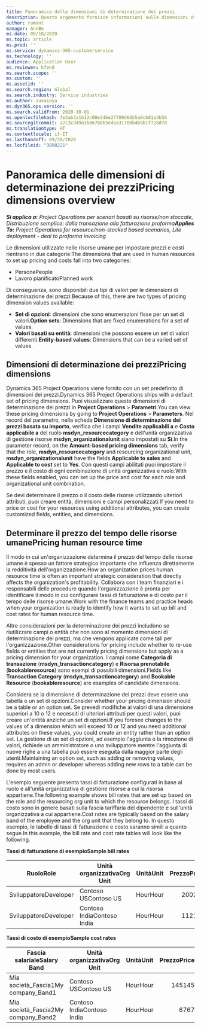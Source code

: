 ```yaml
---
title: Panoramica delle dimensioni di determinazione dei prezzi
description: Questo argomento fornisce informazioni sulle dimensioni di determinazione dei prezzi in Dynamics 365 Project Operations.
author: rumant
manager: AnnBe
ms.date: 09/18/2020
ms.topic: article
ms.prod: ''
ms.service: dynamics-365-customerservice
ms.technology: ''
audience: Application User
ms.reviewer: kfend
ms.search.scope: ''
ms.custom: ''
ms.assetid: ''
ms.search.region: Global
ms.search.industry: Service industries
ms.author: suvaidya
ms.dyn365.ops.version: ''
ms.search.validFrom: 2020-10-01
ms.openlocfilehash: fe2ab3a1b12c00e346e27709d66b5a0cb81a3b56
ms.sourcegitcommit: a2c3cd49a3b667b8b5edaa31788b4b9b1f728d78
ms.translationtype: HT
ms.contentlocale: it-IT
ms.lasthandoff: 09/28/2020
ms.locfileid: "3898221"
---
```

# <a name="pricing-dimensions-overview"></a><span data-ttu-id="34de6-103">Panoramica delle dimensioni di determinazione dei prezzi</span><span class="sxs-lookup"><span data-stu-id="34de6-103">Pricing dimensions overview</span></span>

<span data-ttu-id="34de6-104">_**Si applica a:** Project Operations per scenari basati su risorse/non stoccate, Distribuzione semplice: dalla transazione alla fatturazione proforma_</span><span class="sxs-lookup"><span data-stu-id="34de6-104">_**Applies To:** Project Operations for resource/non-stocked based scenarios, Lite deployment - deal to proforma invoicing_</span></span>

<span data-ttu-id="34de6-105">Le dimensioni utilizzate nelle risorse umane per impostare prezzi e costi rientrano in due categorie:</span><span class="sxs-lookup"><span data-stu-id="34de6-105">The dimensions that are used in human resources to set up pricing and costs fall into two categories:</span></span>

- <span data-ttu-id="34de6-106">Persone</span><span class="sxs-lookup"><span data-stu-id="34de6-106">People</span></span>
- <span data-ttu-id="34de6-107">Lavoro pianificato</span><span class="sxs-lookup"><span data-stu-id="34de6-107">Planned work</span></span>

<span data-ttu-id="34de6-108">Di conseguenza, sono disponibili due tipi di valori per le dimensioni di determinazione dei prezzi:</span><span class="sxs-lookup"><span data-stu-id="34de6-108">Because of this, there are two types of pricing dimension values available:</span></span>

- <span data-ttu-id="34de6-109">**Set di opzioni**: dimensioni che sono enumerazioni fisse per un set di valori.</span><span class="sxs-lookup"><span data-stu-id="34de6-109">**Option sets**: Dimensions that are fixed enumerations for a set of values.</span></span>
- <span data-ttu-id="34de6-110">**Valori basati su entità**: dimensioni che possono essere un set di valori differenti.</span><span class="sxs-lookup"><span data-stu-id="34de6-110">**Entity-based values**: Dimensions that can be a varied set of values.</span></span>

## <a name="pricing-dimensions"></a><span data-ttu-id="34de6-111">Dimensioni di determinazione dei prezzi</span><span class="sxs-lookup"><span data-stu-id="34de6-111">Pricing dimensions</span></span>

<span data-ttu-id="34de6-112">Dynamics 365 Project Operations viene fornito con un set predefinito di dimensioni dei prezzi.</span><span class="sxs-lookup"><span data-stu-id="34de6-112">Dynamics 365 Project Operations ships with a default set of pricing dimensions.</span></span> <span data-ttu-id="34de6-113">Puoi visualizzare queste dimensioni di determinazione dei prezzi in **Project Operations** > **Parametri**.</span><span class="sxs-lookup"><span data-stu-id="34de6-113">You can view these pricing dimensions by going to **Project Operations** > **Parameters**.</span></span> <span data-ttu-id="34de6-114">Nel record del parametro, nella scheda **Dimensione di determinazione dei prezzi basata su importo**, verifica che i campi **Vendite applicabili a** e **Costo applicabile a** del ruolo **msdyn_resourcecategory** e dell'unità organizzativa di gestione risorse **msdyn_organizationalunit** siano impostati su **Sì**.</span><span class="sxs-lookup"><span data-stu-id="34de6-114">In the parameter record, on the **Amount-based pricing dimensions** tab, verify that the role, **msdyn_resourcecategory** and resourcing organizational unit, **msdyn_organizationalunit** have the fields **Applicable to sales** and **Applicable to cost** set to **Yes**.</span></span> <span data-ttu-id="34de6-115">Con questi campi abilitati puoi impostare il prezzo e il costo di ogni combinazione di unità organizzativa e ruolo.</span><span class="sxs-lookup"><span data-stu-id="34de6-115">With these fields enabled, you can set up the price and cost for each role and organizational unit combination.</span></span>

<span data-ttu-id="34de6-116">Se devi determinare il prezzo o il costo delle risorse utilizzando ulteriori attributi, puoi creare entità, dimensioni e campi personalizzati.</span><span class="sxs-lookup"><span data-stu-id="34de6-116">If you need to price or cost for your resources using additional attributes, you can create customized fields, entities, and dimensions.</span></span>

## <a name="pricing-human-resource-time"></a><span data-ttu-id="34de6-117">Determinare il prezzo del tempo delle risorse umane</span><span class="sxs-lookup"><span data-stu-id="34de6-117">Pricing human resource time</span></span>
<span data-ttu-id="34de6-118">Il modo in cui un'organizzazione determina il prezzo del tempo delle risorse umane è spesso un fattore strategico importante che influenza direttamente la redditività dell'organizzazione.</span><span class="sxs-lookup"><span data-stu-id="34de6-118">How an organization prices human resource time is often an important strategic consideration that directly affects the organization's profitability.</span></span> <span data-ttu-id="34de6-119">Collabora con i team finanziari e i responsabili delle procedure quando l'organizzazione è pronta per identificare il modo in cui configurare tassi di fatturazione e di costo per il tempo delle risorse umane.</span><span class="sxs-lookup"><span data-stu-id="34de6-119">Work with the finance teams and practice heads when your organization is ready to identify how it wants to set up bill and cost rates for human resource time.</span></span>

<span data-ttu-id="34de6-120">Altre considerazioni per la determinazione dei prezzi includono se riutilizzare campi o entità che non sono al momento dimensioni di determinazione dei prezzi, ma che vengono applicate come tali per l'organizzazione.</span><span class="sxs-lookup"><span data-stu-id="34de6-120">Other considerations for pricing include whether to re-use fields or entities that are not currently pricing dimensions but apply as a pricing dimension for your organization.</span></span> <span data-ttu-id="34de6-121">I campi come **Categoria di transazione** (**msdyn_transactioncategory**) e **Risorsa prenotabile** (**bookableresource**) sono esempi di possibili dimensioni.</span><span class="sxs-lookup"><span data-stu-id="34de6-121">Fields like **Transaction Category** (**msdyn_transactioncategory**) and **Bookable Resource** (**bookableresource**) are examples of candidate dimensions.</span></span> 

<span data-ttu-id="34de6-122">Considera se la dimensione di determinazione dei prezzi deve essere una tabella o un set di opzioni.</span><span class="sxs-lookup"><span data-stu-id="34de6-122">Consider whether your pricing dimension should be a table or an option set.</span></span> <span data-ttu-id="34de6-123">Se prevedi modifiche ai valori di una dimensione superiori a 10 o 12 e necessiti di ulteriori attributi per questi valori, puoi creare un'entità anziché un set di opzioni.</span><span class="sxs-lookup"><span data-stu-id="34de6-123">If you foresee changes to the values of a dimension which will exceed 10 or 12 and you need additional attributes on these values, you could create an entity rather than an option set.</span></span> <span data-ttu-id="34de6-124">La gestione di un set di opzioni, ad esempio l'aggiunta o la rimozione di valori, richiede un amministratore o uno sviluppatore mentre l'aggiunta di nuove righe a una tabella può essere eseguita dalla maggior parte degli utenti.</span><span class="sxs-lookup"><span data-stu-id="34de6-124">Maintaining an option set, such as adding or removing values, requires an admin or developer whereas adding new rows to a table can be done by most users.</span></span>

<span data-ttu-id="34de6-125">L'esempio seguente presenta tassi di fatturazione configurati in base al ruolo e all'unità organizzativa di gestione risorse a cui la risorsa appartiene.</span><span class="sxs-lookup"><span data-stu-id="34de6-125">The following example shows bill rates that are set up based on the role and the resourcing org unit to which the resource belongs.</span></span> <span data-ttu-id="34de6-126">I tassi di costo sono in genere basati sulla fascia tariffaria del dipendente e sull'unità organizzativa a cui appartiene.</span><span class="sxs-lookup"><span data-stu-id="34de6-126">Cost rates are typically based on the salary band of the employee and the org unit that they belong to.</span></span> <span data-ttu-id="34de6-127">In questo esempio, le tabelle di tassi di fatturazione e costo saranno simili a quanto segue.</span><span class="sxs-lookup"><span data-stu-id="34de6-127">In this example, the bill rate and cost rate tables will look like the following.</span></span>

<span data-ttu-id="34de6-128">**Tassi di fatturazione di esempio**</span><span class="sxs-lookup"><span data-stu-id="34de6-128">**Sample bill rates**</span></span>

| <span data-ttu-id="34de6-129">Ruolo</span><span class="sxs-lookup"><span data-stu-id="34de6-129">Role</span></span>        | <span data-ttu-id="34de6-130">Unità organizzativa</span><span class="sxs-lookup"><span data-stu-id="34de6-130">Org Unit</span></span>    |<span data-ttu-id="34de6-131">Unità</span><span class="sxs-lookup"><span data-stu-id="34de6-131">Unit</span></span>      |<span data-ttu-id="34de6-132">Prezzo</span><span class="sxs-lookup"><span data-stu-id="34de6-132">Price</span></span>      |<span data-ttu-id="34de6-133">Valuta</span><span class="sxs-lookup"><span data-stu-id="34de6-133">Currency</span></span>  |
| ------------|-------------|----------|----------:|----------|
| <span data-ttu-id="34de6-134">Sviluppatore</span><span class="sxs-lookup"><span data-stu-id="34de6-134">Developer</span></span>   | <span data-ttu-id="34de6-135">Contoso US</span><span class="sxs-lookup"><span data-stu-id="34de6-135">Contoso US</span></span>  |<span data-ttu-id="34de6-136">Hour</span><span class="sxs-lookup"><span data-stu-id="34de6-136">Hour</span></span> | <span data-ttu-id="34de6-137">200</span><span class="sxs-lookup"><span data-stu-id="34de6-137">200</span></span>|<span data-ttu-id="34de6-138">USD</span><span class="sxs-lookup"><span data-stu-id="34de6-138">USD</span></span>     |
| <span data-ttu-id="34de6-139">Sviluppatore</span><span class="sxs-lookup"><span data-stu-id="34de6-139">Developer</span></span>   | <span data-ttu-id="34de6-140">Contoso India</span><span class="sxs-lookup"><span data-stu-id="34de6-140">Contoso India</span></span> |<span data-ttu-id="34de6-141">Hour</span><span class="sxs-lookup"><span data-stu-id="34de6-141">Hour</span></span>|   <span data-ttu-id="34de6-142">112</span><span class="sxs-lookup"><span data-stu-id="34de6-142">112</span></span>|<span data-ttu-id="34de6-143">USD</span><span class="sxs-lookup"><span data-stu-id="34de6-143">USD</span></span>     |


<span data-ttu-id="34de6-144">**Tassi di costo di esempio**</span><span class="sxs-lookup"><span data-stu-id="34de6-144">**Sample cost rates**</span></span>

| <span data-ttu-id="34de6-145">Fascia salariale</span><span class="sxs-lookup"><span data-stu-id="34de6-145">Salary Band</span></span>     | <span data-ttu-id="34de6-146">Unità organizzativa</span><span class="sxs-lookup"><span data-stu-id="34de6-146">Org Unit</span></span>    |<span data-ttu-id="34de6-147">Unità</span><span class="sxs-lookup"><span data-stu-id="34de6-147">Unit</span></span>      |<span data-ttu-id="34de6-148">Prezzo</span><span class="sxs-lookup"><span data-stu-id="34de6-148">Price</span></span>      |<span data-ttu-id="34de6-149">Valuta</span><span class="sxs-lookup"><span data-stu-id="34de6-149">Currency</span></span>  |
| ----------------|-------------|----------|----------:|----------|
| <span data-ttu-id="34de6-150">Mia società_Fascia1</span><span class="sxs-lookup"><span data-stu-id="34de6-150">My company_Band1</span></span> | <span data-ttu-id="34de6-151">Contoso US</span><span class="sxs-lookup"><span data-stu-id="34de6-151">Contoso US</span></span>  |<span data-ttu-id="34de6-152">Hour</span><span class="sxs-lookup"><span data-stu-id="34de6-152">Hour</span></span> | <span data-ttu-id="34de6-153">145</span><span class="sxs-lookup"><span data-stu-id="34de6-153">145</span></span>|<span data-ttu-id="34de6-154">USD</span><span class="sxs-lookup"><span data-stu-id="34de6-154">USD</span></span>     |
| <span data-ttu-id="34de6-155">Mia società_Fascia2</span><span class="sxs-lookup"><span data-stu-id="34de6-155">My company_Band2</span></span> | <span data-ttu-id="34de6-156">Contoso India</span><span class="sxs-lookup"><span data-stu-id="34de6-156">Contoso India</span></span> |<span data-ttu-id="34de6-157">Hour</span><span class="sxs-lookup"><span data-stu-id="34de6-157">Hour</span></span>|   <span data-ttu-id="34de6-158">67</span><span class="sxs-lookup"><span data-stu-id="34de6-158">67</span></span>|<span data-ttu-id="34de6-159">USD</span><span class="sxs-lookup"><span data-stu-id="34de6-159">USD</span></span>     |
